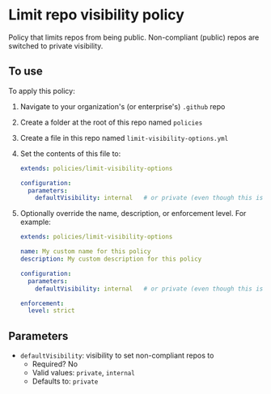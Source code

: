 # Limit repo visibility policy

Policy that limits repos from being public. Non-compliant (public) repos are switched to private visibility.

## To use

To apply this policy:

1. Navigate to your organization's (or enterprise's) `.github` repo

2. Create a folder at the root of this repo named `policies`

3. Create a file in this repo named `limit-visibility-options.yml`

4. Set the contents of this file to:

    ```yaml
    extends: policies/limit-visibility-options

    configuration:
      parameters:
        defaultVisibility: internal   # or private (even though this is the default)
    ```

5. Optionally override the name, description, or enforcement level. For example:

    ```yaml
    extends: policies/limit-visibility-options

    name: My custom name for this policy
    description: My custom description for this policy

    configuration:
      parameters:
        defaultVisibility: internal   # or private (even though this is the default)

    enforcement:
      level: strict
    ```

## Parameters

* `defaultVisibility`: visibility to set non-compliant repos to
  * Required? No
  * Valid values: `private`, `internal`
  * Defaults to: `private`
  